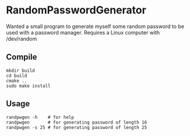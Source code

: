 # RandomPasswordGenerator
Wanted a small program to generate myself some random password to be used with a password manager.
Requires a Linux computer with /dev/random

## Compile
```Console
mkdir build
cd build
cmake ..
sudo make install
```

## Usage
```Console
randpwgen -h    # for help
randpwgen       # for generating password of length 16
randpwgen -s 25 # for generating password of length 25
```
